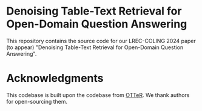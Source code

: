# Denoising Table-Text Retrieval for Open-Domain Question Answering
This repository contains the source code for our LREC-COLING 2024 paper (to appear) "Denoising Table-Text Retrieval for Open-Domain Question Answering".




# Acknowledgments
This codebase is built upon the codebase from [OTTeR](https://github.com/Jun-jie-Huang/OTTeR).
We thank authors for open-sourcing them.
